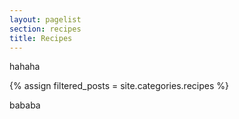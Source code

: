 ```yaml
---
layout: pagelist
section: recipes
title: Recipes
---
```


hahaha

{% assign filtered_posts = site.categories.recipes %}

bababa

